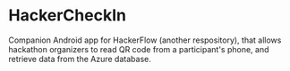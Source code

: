 # HackerCheckIn

Companion Android app for HackerFlow (another respository), that allows hackathon organizers to read QR code from a participant's phone, and retrieve data
from the Azure database.

